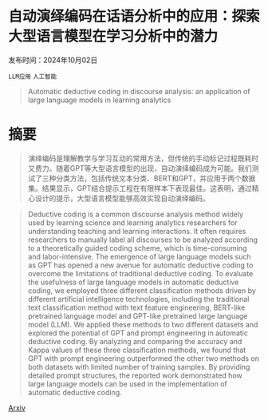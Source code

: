 # 自动演绎编码在话语分析中的应用：探索大型语言模型在学习分析中的潜力

发布时间：2024年10月02日

`LLM应用` `人工智能`

> Automatic deductive coding in discourse analysis: an application of large language models in learning analytics

# 摘要

> 演绎编码是理解教学与学习互动的常用方法，但传统的手动标记过程既耗时又费力。随着GPT等大型语言模型的出现，自动演绎编码成为可能。我们测试了三种分类方法，包括传统文本分类、BERT和GPT，并应用于两个数据集。结果显示，GPT结合提示工程在有限样本下表现最佳。这表明，通过精心设计的提示，大型语言模型能够高效实现自动演绎编码。

> Deductive coding is a common discourse analysis method widely used by learning science and learning analytics researchers for understanding teaching and learning interactions. It often requires researchers to manually label all discourses to be analyzed according to a theoretically guided coding scheme, which is time-consuming and labor-intensive. The emergence of large language models such as GPT has opened a new avenue for automatic deductive coding to overcome the limitations of traditional deductive coding. To evaluate the usefulness of large language models in automatic deductive coding, we employed three different classification methods driven by different artificial intelligence technologies, including the traditional text classification method with text feature engineering, BERT-like pretrained language model and GPT-like pretrained large language model (LLM). We applied these methods to two different datasets and explored the potential of GPT and prompt engineering in automatic deductive coding. By analyzing and comparing the accuracy and Kappa values of these three classification methods, we found that GPT with prompt engineering outperformed the other two methods on both datasets with limited number of training samples. By providing detailed prompt structures, the reported work demonstrated how large language models can be used in the implementation of automatic deductive coding.

[Arxiv](https://arxiv.org/abs/2410.01240)